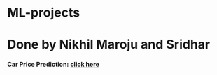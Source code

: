 # ML-projects
# Done by Nikhil Maroju and Sridhar 

#### Car Price Prediction: [click here](https://car-price-prediction-b9tm.onrender.com)
